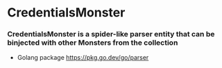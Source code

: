 # CredentialsMonster
### CredentialsMonster is a spider-like parser entity that can be binjected with other Monsters from the collection
* Golang package
https://pkg.go.dev/go/parser
